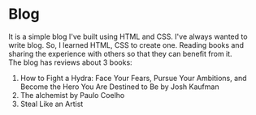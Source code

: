 # Blog    
It is a simple blog I've built using HTML and CSS. 
I've always wanted to write blog. So, I learned HTML, CSS to create one. 
Reading books and sharing the experience with others so that they can benefit from it.  
The blog has reviews about 3 books: 
 1.  How to Fight a Hydra: Face Your Fears, Pursue Your Ambitions, and Become the Hero You Are Destined to Be by Josh Kaufman 
 2.  The alchemist by Paulo Coelho
 3.  Steal Like an Artist
 
 
 
 








